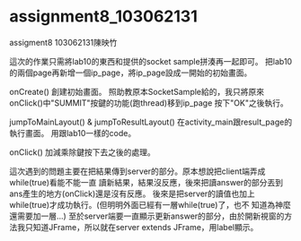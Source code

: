 # assignment8_103062131

assigment8                 103062131陳映竹

這次的作業只需將lab10的東西和提供的socket sample拼湊再一起即可。
把lab10的兩個page再新增一個ip_page，將ip_page設成一開始的初始畫面。

onCreate()
創建初始畫面。
照助教原本SocketSample給的，我只將原來onClick()中"SUMMIT"按鍵的功能(跑thread)移到ip_page
按下"OK"之後執行。

jumpToMainLayout() & jumpToResultLayout()
在activity_main跟result_page的執行畫面。
用跟lab10一樣的code。

onClick()
加減乘除鍵按下去之後的處理。


這次遇到的問題主要在把結果傳到server的部分。原本想說把client端弄成while(true)看能不能一直
讀新結果，結果沒反應，後來把讀answer的部分丟到ans產生的地方(onClick)還是沒有反應。
後來是把server的讀值也加上while(true)才成功執行。(但明明外面已經有一層while(true)了，也不
知道為神麼還需要加一層...)
至於server端要一直顯示更新answer的部分，由於開新視窗的方法我只知道JFrame，所以就在server 
extends JFrame，用label顯示。
